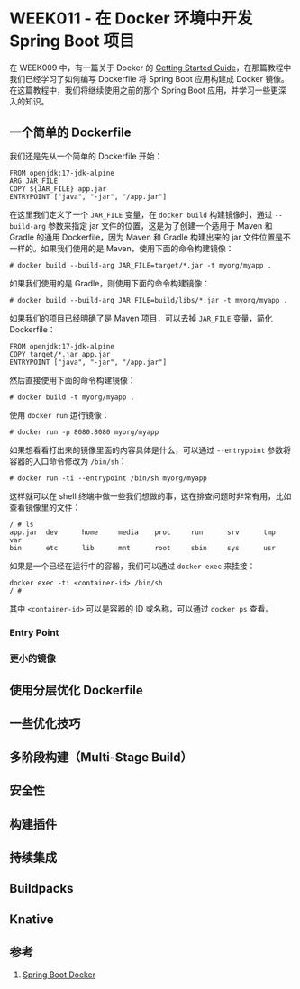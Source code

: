 # WEEK011 - 在 Docker 环境中开发 Spring Boot 项目

在 WEEK009 中，有一篇关于 Docker 的 [Getting Started Guide](../week009-spring-guides/guides/gs/spring-boot-docker/README.md)，在那篇教程中我们已经学习了如何编写 Dockerfile 将 Spring Boot 应用构建成 Docker 镜像。在这篇教程中，我们将继续使用之前的那个 Spring Boot 应用，并学习一些更深入的知识。

## 一个简单的 Dockerfile

我们还是先从一个简单的 Dockerfile 开始：

```
FROM openjdk:17-jdk-alpine
ARG JAR_FILE
COPY ${JAR_FILE} app.jar
ENTRYPOINT ["java", "-jar", "/app.jar"]
```

在这里我们定义了一个 `JAR_FILE` 变量，在 `docker build` 构建镜像时，通过 `--build-arg` 参数来指定 jar 文件的位置，这是为了创建一个适用于 Maven 和 Gradle 的通用 Dockerfile，因为 Maven 和 Gradle 构建出来的 jar 文件位置是不一样的。如果我们使用的是 Maven，使用下面的命令构建镜像：

```
# docker build --build-arg JAR_FILE=target/*.jar -t myorg/myapp .
```

如果我们使用的是 Gradle，则使用下面的命令构建镜像：

```
# docker build --build-arg JAR_FILE=build/libs/*.jar -t myorg/myapp .
```

如果我们的项目已经明确了是 Maven 项目，可以去掉 `JAR_FILE` 变量，简化 Dockerfile：

```
FROM openjdk:17-jdk-alpine
COPY target/*.jar app.jar
ENTRYPOINT ["java", "-jar", "/app.jar"]
```

然后直接使用下面的命令构建镜像：

```
# docker build -t myorg/myapp .
```

使用 `docker run` 运行镜像：

```
# docker run -p 8080:8080 myorg/myapp
```

如果想看看打出来的镜像里面的内容具体是什么，可以通过 `--entrypoint` 参数将容器的入口命令修改为 `/bin/sh`： 

```
# docker run -ti --entrypoint /bin/sh myorg/myapp
```

这样就可以在 shell 终端中做一些我们想做的事，这在排查问题时非常有用，比如查看镜像里的文件：

```
/ # ls
app.jar  dev      home     media    proc     run      srv      tmp      var
bin      etc      lib      mnt      root     sbin     sys      usr
```

如果是一个已经在运行中的容器，我们可以通过 `docker exec` 来挂接：

```
docker exec -ti <container-id> /bin/sh
/ #
```

其中 `<container-id>` 可以是容器的 ID 或名称，可以通过 `docker ps` 查看。

### Entry Point

### 更小的镜像

## 使用分层优化 Dockerfile

## 一些优化技巧

## 多阶段构建（Multi-Stage Build）

## 安全性

## 构建插件

## 持续集成

## Buildpacks

## Knative

## 参考

1. [Spring Boot Docker](https://spring.io/guides/topicals/spring-boot-docker/)
